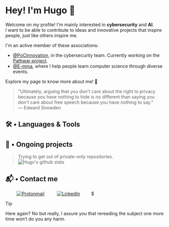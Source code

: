 # Hey! I'm Hugo 🍃

Welcome on my profile! I'm mainly interested in **cybersecurity** and **AI**.\
I want to be able to contribute to ideas and innovative projects that inspire people, just like others inspire me.

I'm an active member of these associations:
* [@PoCInnovation](https://github.com/PoCInnovation), in the cybersecurity team. Currently working on the [Pathwar project](https://github.com/pathwar/pathwar).
* [@E-mma](https://github.com/E-mma), where I help people learn computer science through diverse events.

Explore my page to know more about me! 👾

>  "Ultimately, arguing that you don't care about the right to privacy because you have nothing to hide is no different than saying you don't care about free speech because you have nothing to say."\
― Edward Snowden

## 🛠️ • Languages & Tools <a href="tools"></a>
 
## 🚧 • Ongoing projects <a href="projects"></a>

> Trying to get out of private-only repositories.\
> ![Hugo's github stats](https://github-readme-stats.vercel.app/api?username=hugo-hamet&theme=blue-green)

## 📬 • Contact me <a href="contact"></a>
 &nbsp;&nbsp;&nbsp;&nbsp;&nbsp;&nbsp;&nbsp;&nbsp;
[![Protonmail](https://img.shields.io/badge/ProtonMail-8B89CC?style=for-the-badge&logo=protonmail&logoColor=white)](mailto:hugo.hamet@proton.me)
 &nbsp;&nbsp;&nbsp;&nbsp;&nbsp;&nbsp;&nbsp;&nbsp;
[![LinkedIn](https://img.shields.io/badge/linkedin-%230077B5.svg?style=for-the-badge&logo=linkedin&logoColor=white)](https://www.linkedin.com/in/hugo-hamet)
   &nbsp;&nbsp;&nbsp;&nbsp;&nbsp;&nbsp;&nbsp;&nbsp;$

> [!TIP]
> Here again? No but really, I assure you that rereading the subject one more time won’t do
you any harm.
